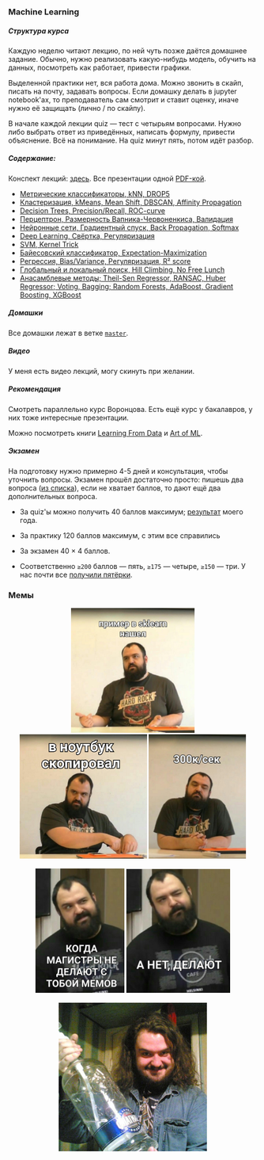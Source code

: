 ### Machine Learning

##### Структура курса

Каждую неделю читают лекцию, по ней чуть позже даётся домашнее задание. Обычно, нужно реализовать какую-нибудь модель, обучить на данных, посмотреть как работает, привести графики.

Выделенной практики нет, вся работа дома. Можно звонить в скайп, писать на почту, задавать вопросы. Если домашку делать в jupyter notebook'ах, то преподаватель сам смотрит и ставит оценку, иначе нужно её защищать (лично / по скайпу).

В начале каждой лекции quiz — тест с четырьям вопросами. Нужно либо выбрать ответ из приведённых, написать формулу, привести объяснение. Всё на понимание. На quiz минут пять, потом идёт разбор.

##### Содержание:

Конспект лекций: [здесь](notes.pdf). Все презентации одной [PDF-кой](slides/ML_all.pdf).


* [Метрические классификаторы, kNN, DROP5](slides/ML_2018_03_06_KNN.pdf)
* [Кластеризация, kMeans, Mean Shift, DBSCAN, Affinity Propagation ](slides/ML_2018_03_13_Clustering_Active_Learning.pdf)
* [Decision Trees, Precision/Recall, ROC-curve](slides/ML_2018_03_20_Trees.pdf)
* [Перцептрон, Размерность Вапника-Червоненкиса, Валидация](slides/ML_2018_03_27_Perceptron_VC.pdf)
* [Нейронные сети, Градиентный спуск, Back Propagation, Softmax](slides/ML_2018_04_03_Neural_Nets.pdf)
* [Deep Learning, Свёртка, Регуляризация](slides/ML_2018_04_10_Deep_Learning.pdf)
* [SVM, Kernel Trick](slides/ML_2018_04_17_SVM.pdf)
* [Байесовский классификатор, Expectation-Maximization](slides/ML_2018_04_24_Bayes.pdf)
* [Регрессия, Bias/Variance, Регуляризация, R² score](slides/ML_2018_05_08_Regression.pdf)
* [Глобальный и локальный поиск, Hill Climbing, No Free Lunch](slides/ML_2018_05_15_Global_and_Local_Search.pdf)
* [Анасамблевые методы; Theil-Sen Regressor, RANSAC, Huber Regressor; Voting, Bagging; Random Forests, AdaBoost, Gradient Boosting, XGBoost](slides/ML_2018_05_23_Ensembles.pdf)


##### Домашки

Все домашки лежат в ветке [`master`](https://github.com/xamgore/au-ml).

##### Видео

У меня есть видео лекций, могу скинуть при желании.

##### Рекомендация

Смотреть параллельно курс Воронцова. Есть ещё курс у бакалавров, у них тоже интересные презентации.

Можно посмотреть книги [Learning From Data](books/learning_from_data.pdf) и [Art of ML](books/art_of_ml.pdf).

##### Экзамен

На подготовку нужно примерно 4-5 дней и консультация, чтобы уточнить вопросы. Экзамен прошёл достаточно просто: пишешь два вопроса ([из списка](exam.html)), если не хватает баллов, то дают ещё два дополнительных вопроса.

* За quiz'ы можно получить 40 баллов максимум; [результат](quiz.png) моего года.

* За практику 120 баллов максимум, с этим все справились
* За экзамен 40 × 4 баллов.
* Соответственно `≥200` баллов — пять, `≥175` — четыре, `≥150` — три. У нас почти все [получили пятёрки](exam.png).


### Мемы

<center><img src="photos/1.jpg" width="250"> <img src="photos/2.jpg" width="258"> <img src="photos/3.jpg" width="197"></center>

<br>

<center><img src="photos/4.jpg" width="180"> <img src="photos/5.jpg" width="210"></center>

<br>

<center><img src="photos/main.jpg" width="300"></center>
